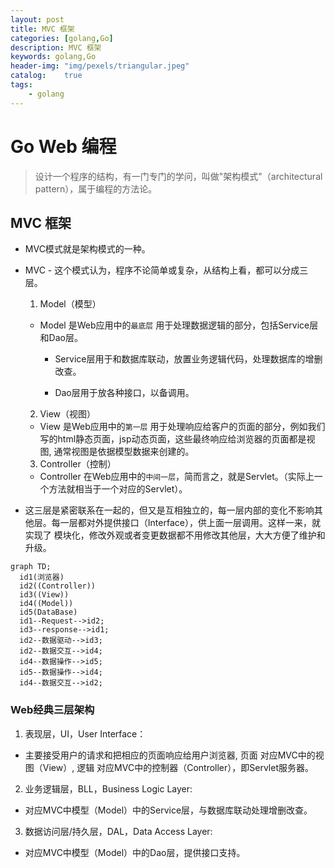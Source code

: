 ```yaml
---
layout: post
title: MVC 框架
categories: [golang,Go]
description: MVC 框架
keywords: golang,Go
header-img: "img/pexels/triangular.jpeg"
catalog:    true
tags:
    - golang
---
```


# Go Web 编程

> 设计一个程序的结构，有一门专门的学问，叫做"架构模式"（architectural pattern），属于编程的方法论。

## MVC 框架

* MVC模式就是架构模式的一种。

* MVC - 这个模式认为，程序不论简单或复杂，从结构上看，都可以分成三层。

  1. Model（模型）

    * Model 是Web应用中的`最底层` 用于处理数据逻辑的部分，包括Service层和Dao层。
    
      * Service层用于和数据库联动，放置业务逻辑代码，处理数据库的增删改查。
     
      * Dao层用于放各种接口，以备调用。

  2. View（视图）

    * View 是Web应用中的`第一层` 用于处理响应给客户的页面的部分，例如我们写的html静态页面，jsp动态页面，这些最终响应给浏览器的页面都是视图, 通常视图是依据模型数据来创建的。

  3. Controller（控制）
  
    * Controller 在Web应用中的`中间一层`，简而言之，就是Servlet。（实际上一个方法就相当于一个对应的Servlet）。

* 这三层是紧密联系在一起的，但又是互相独立的，每一层内部的变化不影响其他层。每一层都对外提供接口（Interface），供上面一层调用。这样一来，就实现了 模块化，修改外观或者变更数据都不用修改其他层，大大方便了维护和升级。

```mermaid
graph TD;
  id1(浏览器)
  id2((Controller))
  id3((View))
  id4((Model))
  id5(DataBase)
  id1--Request-->id2;
  id3--response-->id1;
  id2--数据驱动-->id3; 
  id2--数据交互-->id4;
  id4--数据操作-->id5;
  id5--数据操作-->id4;
  id4--数据交互-->id2;
```


### Web经典三层架构

1. 表现层，UI，User Interface：

  * 主要接受用户的请求和把相应的页面响应给用户浏览器, 页面 对应MVC中的视图（View）, 逻辑 对应MVC中的控制器（Controller），即Servlet服务器。

2. 业务逻辑层，BLL，Business Logic Layer:

  * 对应MVC中模型（Model）中的Service层，与数据库联动处理增删改查。

3. 数据访问层/持久层，DAL，Data Access Layer:

  * 对应MVC中模型（Model）中的Dao层，提供接口支持。
